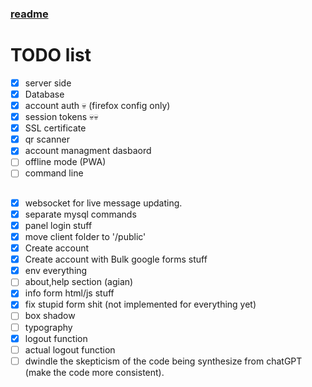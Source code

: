 ### [readme](./Readme.md)


# TODO list

- [x] server side
- [X] Database
- [X] account auth 💀 (firefox config only)
- [X] session tokens 💀💀
- [X] SSL certificate
- [X] qr scanner
- [X] account managment dasbaord
- [ ] offline mode (PWA)
- [ ] command line

##


- [X] websocket for live message updating.
- [X] separate mysql commands
- [X] panel login stuff
- [X] move client folder to '/public'
- [X] Create account
- [X] Create account with Bulk google forms stuff
- [X] env everything
- [ ] about,help section (agian)
- [X] info form html/js stuff
- [X] fix stupid form shit (not implemented for everything yet)
- [ ] box shadow
- [ ] typography
- [X] logout function
- [ ] actual logout function
- [ ] dwindle the skepticism of the code being synthesize from chatGPT (make the code more consistent).
